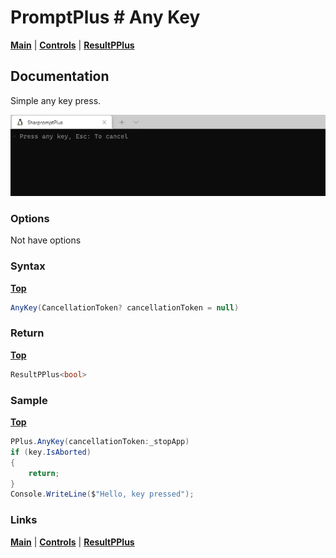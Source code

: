 # PromptPlus # Any Key
[**Main**](index.md#help) | 
[**Controls**](index.md#apis) |
[**ResultPPlus**](resultpplus)

## Documentation
Simple any key press.

![](./images/Anykey.gif)

### Options
Not have options

### Syntax
[**Top**](#promptplus--any-key)

```csharp
AnyKey(CancellationToken? cancellationToken = null)
```

### Return
[**Top**](#promptplus--any-key)

```csharp
ResultPPlus<bool>
```
### Sample
[**Top**](#promptplus--any-key)

```csharp
PPlus.AnyKey(cancellationToken:_stopApp)
if (key.IsAborted)
{
    return;
}
Console.WriteLine($"Hello, key pressed");
```

### Links
[**Main**](index.md#help) | 
[**Controls**](index.md#apis) |
[**ResultPPlus**](resultpplus)
